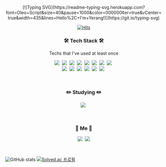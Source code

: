 <div align="center">
[![Typing SVG](https://readme-typing-svg.herokuapp.com?font=Oleo+Script&size=40&pause=1000&color=000000&center=true&vCenter=true&width=435&lines=Hello%2C+I'm+Yerang!)](https://git.io/typing-svg)

[![Hits](https://hits.seeyoufarm.com/api/count/incr/badge.svg?url=https%3A%2F%2Fgithub.com%2FYerangPark&count_bg=%23A6A6A6&title_bg=%23555555&icon=&icon_color=%23767676&title=hits&edge_flat=false)](https://hits.seeyoufarm.com)
<br>

<h3 align="center">🛠 Tech Stack 🛠</h3>

<p align="center"> Techs that I've used at least once </p>

<p align="center">
  <img src="https://img.shields.io/badge/C-A8B9CC?style=flat-square&logo=C&logoColor=white"/></a>&nbsp 
  <img src="https://img.shields.io/badge/Javascript-ffb13b?style=flat-square&logo=javascript&logoColor=white"/></a>&nbsp 
  <img src="https://img.shields.io/badge/html-E34F26?style=flat-square&logo=html&logoColor=white"/></a>&nbsp 
  <img src="https://img.shields.io/badge/css-1572B6?style=flat-square&logo=css3&logoColor=white"/></a>&nbsp 
  <img src="https://img.shields.io/badge/jquery-0769AD?style=flat-square&logo=jquery&logoColor=white"/></a>&nbsp 
  <img src="https://img.shields.io/badge/Python-3766AB?style=flat-square&logo=Python&logoColor=white"/></a>&nbsp 
  <img src="https://img.shields.io/badge/Java-007396?style=flat-square&logo=Java&logoColor=white"/></a>&nbsp 
  <img src="https://img.shields.io/badge/SpringBoot-6DB33F?style=flat-square&logo=Spring&logoColor=white"/></a>&nbsp 
  <br>
  <img src="https://img.shields.io/badge/Mysql-E6B91E?style=flat-square&logo=MySql&logoColor=white"/></a>&nbsp 
  <img src="https://img.shields.io/badge/aws-333664?style=flat-square&logo=amazon-aws&logoColor=white"/></a>&nbsp 
  <img src="https://img.shields.io/badge/S3-569A31?style=flat-square&logo=amazon-s3&logoColor=white"/></a>&nbsp 
  <img src="https://img.shields.io/badge/Raspberry%20Pi-A22846?style=flat-square&logo=raspberry-pi&logoColor=white"/></a>&nbsp 
  <img src="https://img.shields.io/badge/Unity-000000?style=flat-square&logo=Unity&logoColor=white"/></a>&nbsp 
  <img src="https://img.shields.io/badge/R-276DC3?style=flat-square&logo=R&logoColor=white"/></a>&nbsp 
  
</p>

<br>

<h3 align="center">✏️ Studying ✏️</h3>

<p align="center">
  <img src="https://img.shields.io/badge/React-61DAFB?style=flat-square&logo=React&logoColor=white"/></a>&nbsp 
</p>

<br>


<h3 align="center"> 🐥 Me 🐥 </h3>
<p align="center">
  <!--<a href="https://velog.io/@yerang2zzang"><img src="https://img.shields.io/badge/Tech%20Blog-11B48A?style=flat-square&logo=Vimeo&logoColor=white&link=https://velog.io/@yerang2zzang"/></a>&nbsp-->
  <a href="https://yerang2.tistory.com"><img src="https://img.shields.io/badge/Tech%20Blog-dddddd?style=flat-square&logo=Tistory&logoColor=FF5948&link=https://yerang2.tistory.com"/></a>&nbsp
  <a href="mailto:buuuuung@naver.com"><img src="https://img.shields.io/badge/Gmail-d14836?style=flat-square&logo=Gmail&logoColor=white&link=buuuuung@naver.com"/></a>
</p>
<br>
</div>

![GitHub stats](https://github-readme-stats.vercel.app/api?username=YerangPark&show_icons=true&bg_color=00000000)
[![Solved.ac
프로필](http://mazassumnida.wtf/api/v2/generate_badge?boj=dpfkdvkr)](https://solved.ac/dpfkdvkr)

